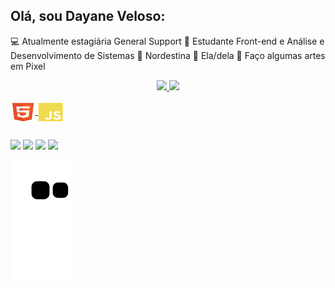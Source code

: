 ## Olá, sou Dayane Veloso: 
💻 Atualmente estagiária General Support
🌱 Estudante Front-end e Análise e Desenvolvimento de Sistemas
🌵 Nordestina
🤗 Ela/dela
🎨 Faço algumas artes em Pixel

<div align="center">
  <a href="https://github.com/dayaneveloso">
  <img height="180em" src="https://github-readme-stats.vercel.app/api?username=dayaneveloso&show_icons=true&theme=radical&include_all_commits=true&count_private=true"/>
  <img height="180em" src="https://github-readme-stats.vercel.app/api/top-langs/?username=dayaneveloso&layout=compact&langs_count=7&theme=radical"/>
</div>

<div style="display: inline_block"><br>
  <img align="center" alt="Rafa-HTML" height="30" width="40" src="https://raw.githubusercontent.com/devicons/devicon/master/icons/html5/html5-original.svg">
  <img align="center" alt="Rafa-Js" height="30" width="40" src="https://raw.githubusercontent.com/devicons/devicon/master/icons/javascript/javascript-plain.svg">
</div>
  
  ##
  
<div> 
  <a href="https://www.instagram.com/vel.ane/" target="_blank" ><img src="https://img.shields.io/badge/-Instagram-%23E4405F?style=for-the-badge&logo=instagram&logoColor=white" target="_blank" ></a>
 	<a href="https://www.twitch.tv/vel_ane" target="_blank" rel="external"><img src="https://img.shields.io/badge/Twitch-9146FF?style=for-the-badge&logo=twitch&logoColor=white" target="_blank" rel="external"></a>
  <a href = "mailto:dayane.veloso12@gmail.com"><img src="https://img.shields.io/badge/-Gmail-%23333?style=for-the-badge&logo=gmail&logoColor=white" target="_blank" rel="external"></a>
  <a href="https://www.linkedin.com/in/dayane-veloso-0110a0203/" target="_blank" rel="external"><img src="https://img.shields.io/badge/-LinkedIn-%230077B5?style=for-the-badge&logo=linkedin&logoColor=white" target="_blank" rel="external"></a> 
</div>
  
  ![Snake animation](https://github.com/dayaneveloso/dayaneveloso/blob/output/github-contribution-grid-snake.svg)
